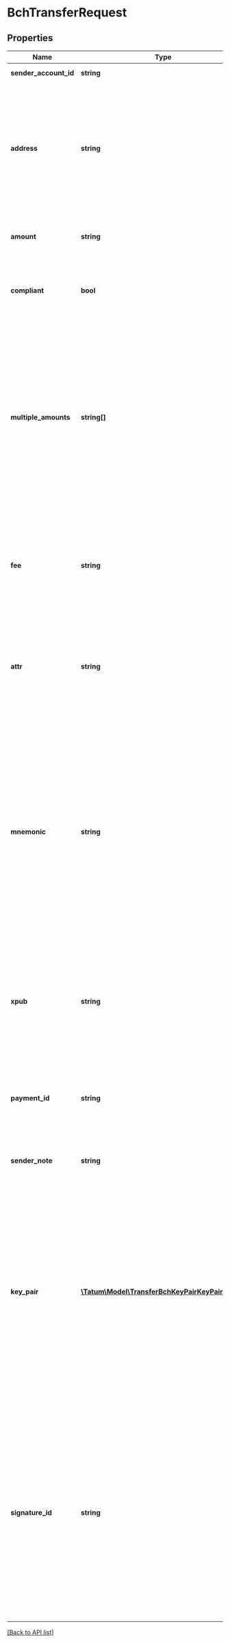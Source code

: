 # BchTransferRequest

## Properties

Name | Type | Description | Notes
------------ | ------------- | ------------- | -------------
**sender_account_id** | **string** | Sender account ID |
**address** | **string** | Blockchain address to send assets to. For BTC, LTC, DOGE and BCH, it is possible to enter list of multiple recipient blockchain addresses as a comma separated string. |
**amount** | **string** | Amount to be withdrawn to blockchain. |
**compliant** | **bool** | Compliance check, if withdrawal is not compliant, it will not be processed. | [optional]
**multiple_amounts** | **string[]** | For BTC, LTC, DOGE and BCH, it is possible to enter list of multiple recipient blockchain amounts. List of recipient addresses must be present in the address field and total sum of amounts must be equal to the amount field. | [optional]
**fee** | **string** | Fee to be submitted as a transaction fee to blockchain. If none is set, default value of 0.00005 BCH is used. | [optional]
**attr** | **string** | Used to parametrize withdrawal as a change address for left coins from transaction. XPub or attr must be used. |
**mnemonic** | **string** | Mnemonic seed - usually 12-24 words with access to whole wallet. Either mnemonic, keyPair or signature Id must be present - depends on the type of account and xpub. Tatum KMS does not support keyPair type of off-chain transaction, only mnemonic based. |
**xpub** | **string** | Extended public key (xpub) of the wallet associated with the accounts. Should be present, when mnemonic is used. |
**payment_id** | **string** | Identifier of the payment, shown for created Transaction within Tatum sender account. | [optional]
**sender_note** | **string** | Note visible to owner of withdrawing account | [optional]
**key_pair** | [**\Tatum\Model\TransferBchKeyPairKeyPairInner[]**](TransferBchKeyPairKeyPairInner.md) | Array of assigned blockchain addresses with their private keys. Either mnemonic, keyPair or signature Id must be present - depends on the type of account and xpub. Tatum KMS does not support keyPair type of off-chain transaction, only mnemonic based. |
**signature_id** | **string** | Signature hash of the mnemonic, which will be used to sign transactions locally. All signature Ids should be present, which might be used to sign transaction. Tatum KMS does not support keyPair type of off-chain transaction, only mnemonic based. |

[[Back to API list]](../../README.md#api-endpoints)
